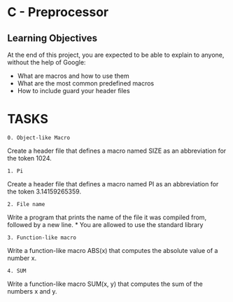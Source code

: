 # C - Preprocessor

## Learning Objectives
At the end of this project, you are expected to be able to explain to anyone, without the help of Google:
- What are macros and how to use them
- What are the most common predefined macros
- How to include guard your header files

# TASKS
	0. Object-like Macro
Create a header file that defines a macro named SIZE as an abbreviation for the token 1024.

	1. Pi
Create a header file that defines a macro named PI as an abbreviation for the token 3.14159265359.

	2. File name
Write a program that prints the name of the file it was compiled from, followed by a new line.
	* You are allowed to use the standard library

	3. Function-like macro
Write a function-like macro ABS(x) that computes the absolute value of a number x.

	4. SUM
Write a function-like macro SUM(x, y) that computes the sum of the numbers x and y.
